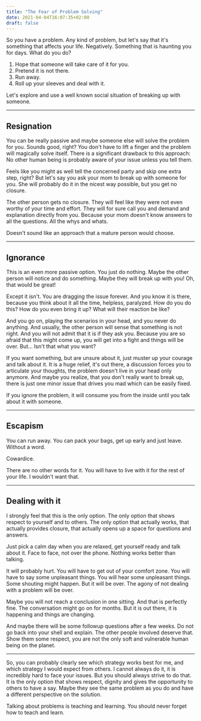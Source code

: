 ```yaml
---
title: "The Fear of Problem Solving"
date: 2021-04-04T16:07:35+02:00
draft: false
---
```


So you have a problem. Any kind of problem, but let's say that it's something
that affects your life. Negatively. Something that is haunting you for days.
What do you do?

1. Hope that someone will take care of it for you.
1. Pretend it is not there.
1. Run away.
1. Roll up your sleeves and deal with it.

Let's explore and use a well known social situation of breaking up with someone.

---

## Resignation

You can be really passive and maybe someone else will solve the problem for you. Sounds good, right?
You don't have to lift a finger and the problem will magically solve itself. There is a significant drawback
to this approach: No other human being is probably aware of your issue unless you tell them.

Feels like you might as well tell the concerned party and skip one extra step, right? But let's say you ask
your mom to break up with someone for you. She will probably do it in the nicest way possible, but you get no closure.

The other person gets no closure. They will feel like they were not even worthy of your time and effort. They will
for sure call you and demand and explanation directly from you. Because your mom doesn't know answers to all the
questions. All the whys and whats.

Doesn't sound like an approach that a mature person would choose.

---

## Ignorance

This is an even more passive option. You just do nothing. Maybe the other person will notice and do something.
Maybe they will break up with you! Oh, that would be great!

Except it isn't. You are dragging the issue forever. And you know it is there, because you think about it all
the time, helpless, paralyzed. How do you do this? How do you even bring it up? What will their reaction be like?

And you go on, playing the scenarios in your head, and you never do anything. And usually, the other person will
sense that something is not right. And you will not admit that it is if they ask you. Because you are so afraid
that this might come up, you will get into a fight and things will be over. But... Isn't that what you want?

If you want something, but are unsure about it, just muster up your courage and talk about it. It is a huge relief,
it's out there, a discussion forces you to articulate your thoughts, the problem doesn't live in your head only anymore.
And maybe you realize, that you don't really want to break up, there is just one minor issue that drives you mad which
can be easily fixed.

If you ignore the problem, it will consume you from the inside until you talk about it with someone.

---

## Escapism

You can run away. You can pack your bags, get up early and just leave. Without a word.

Cowardice.

There are no other words for it. You will have to live with it for the rest of your life. I wouldn't want that.

---

## Dealing with it

I strongly feel that this is the only option. The only option that shows respect to yourself and to others. The only
option that actually works, that actually provides closure, that actually opens up a space for questions and answers.

Just pick a calm day when you are relaxed, get yourself ready and talk about it. Face to face, not over the phone.
Nothing works better than talking.

It will probably hurt. You will have to get out of your comfort zone. You will have to say some unpleasant things.
You will hear some unpleasant things. Some shouting might happen. But it will be over. The agony of not dealing
with a problem will be over.

Maybe you will not reach a conclusion in one sitting. And that is perfectly fine. The conversation might go on for
months. But it is out there, it is happening and things are changing.

And maybe there will be some followup questions after a few weeks. Do not go back into your shell and explain. The
other people involved deserve that. Show them some respect, you are not the only soft and vulnerable human being
on the planet.

---

So, you can probably clearly see which strategy works best for me, and which strategy I would expect from others.
I cannot always do it, it is incredibly hard to face your issues. But you should always strive to do that. It is
the only option that shows respect, dignity and gives the opportunity to others to have a say. Maybe they see the
same problem as you do and have a different perspective on the solution.

Talking about problems is teaching and learning. You should never forget how to teach and learn.
